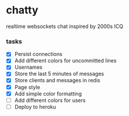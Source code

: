# chatty
realtime websockets chat inspired by 2000s ICQ

### tasks

- [x] Persist connections
- [x] Add different colors for uncommitted lines
- [x] Usernames
- [x] Store the last 5 minutes of messages
- [x] Store clients and messages in redis
- [x] Page style
- [x] Add simple color formatting
- [ ] Add different colors for users
- [ ] Deploy to heroku
